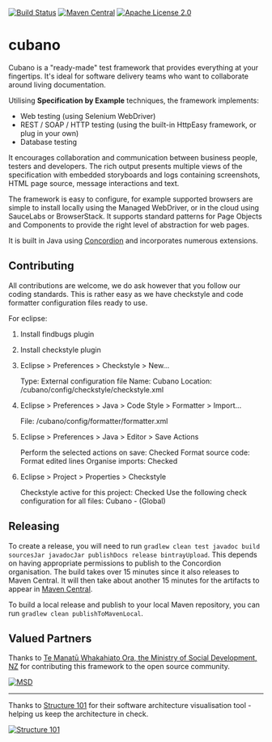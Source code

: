[![Build Status](https://img.shields.io/travis/concordion/cubano.svg)](https://travis-ci.org/concordion/cubano)
[![Maven Central](https://img.shields.io/maven-central/v/org.concordion/cubano-concordion.svg)](http://search.maven.org/#search%7Cga%7C1%7Cg%3A%22org.concordion%22%20AND%20a%3A%22cubano-concordion%22)
[![Apache License 2.0](https://img.shields.io/badge/license-Apache%202.0-blue.svg)](http://www.apache.org/licenses/LICENSE-2.0.html)

# cubano

Cubano is a "ready-made" test framework that provides everything at your fingertips. It's ideal for software delivery teams who want to collaborate around living documentation.

Utilising __Specification by Example__ techniques, the framework implements:

* Web testing (using Selenium WebDriver)
* REST / SOAP / HTTP testing (using the built-in HttpEasy framework, or plug in your own)
* Database testing

It encourages collaboration and communication between business people, testers and developers. The rich output presents multiple views of the specification with embedded storyboards and logs containing screenshots, HTML page source, message interactions and text.

The framework is easy to configure, for example supported browsers are simple to install locally using the Managed WebDriver, or in the cloud using SauceLabs or BrowserStack. It supports standard patterns for Page Objects and Components to provide the right level of abstraction for web pages.

It is built in Java using [Concordion](http://concordion.org) and incorporates numerous extensions.

## Contributing

All contributions are welcome, we do ask however that you follow our coding standards.  This is rather easy as we have checkstyle and code formatter configuration files ready to use.

For eclipse:

1. Install findbugs plugin

1. Install checkstyle plugin

1. Eclipse > Preferences > Checkstyle > New...

    Type: External configuration file
    Name: Cubano
    Location: <workspace>/cubano/config/checkstyle/checkstyle.xml

1. Eclipse > Preferences > Java > Code Style > Formatter > Import...

	File: <workspace>/cubano/config/formatter/formatter.xml

1. Eclipse > Preferences > Java > Editor > Save Actions

	Perform the selected actions on save: Checked
	Format source code: Format edited lines
	Organise imports: Checked

1. Eclipse > Project > Properties > Checkstyle

	Checkstyle active for this project: Checked
	Use the following check configuration for all files: Cubano - (Global)

## Releasing

To create a release, you will need to run `gradlew clean test javadoc build sourcesJar javadocJar publishDocs release bintrayUpload`. This depends on having appropriate permissions to publish to the Concordion organisation. The build takes over 15 minutes since it also releases to Maven Central. It will then take about another 15 minutes for the artifacts to appear in [Maven Central](https://repo.maven.apache.org/maven2/org/concordion/). 

To build a local release and publish to your local Maven repository, you can run `gradlew clean publishToMavenLocal`.

## Valued Partners

Thanks to [Te Manatū Whakahiato Ora, the Ministry of Social Development, NZ](http://www.msd.govt.nz/) for contributing this framework to the open source community.

[![MSD](https://catalogue.data.govt.nz/uploads/group/2017-06-09-002021.456412image.jpg)](http://www.msd.govt.nz/) 

---

Thanks to [Structure 101](http://structure101.com/) for their software architecture visualisation tool - helping us keep the architecture in check. 

[![Structure 101](http://structure101.com/static-content/images/s101_170.png)](http://structure101.com/)
